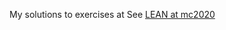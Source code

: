 
My solutions to exercises at
See [LEAN at mc2020](https://apurvanakade.github.io/courses/lean_at_MC2020/index.html)
